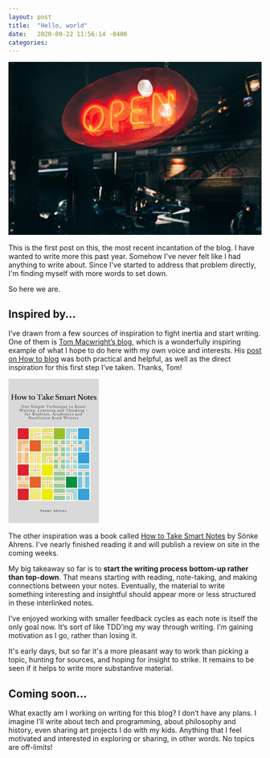 ```yaml
---
layout: post
title:  "Hello, world"
date:   2020-09-22 11:56:14 -0400
categories: 
---
```

![This blog is open! Open sign](/assets/img/dark-open-sign.jpg)

This is the first post on this, the most recent incantation of the blog. I have
wanted to write more this past year. Somehow I've never felt like I had
anything to write about. Since I've started to address that problem directly,
I'm finding myself with more words to set down.

So here we are.

## Inspired by... 

I’ve drawn from a few sources of inspiration to fight inertia and start
writing. One of them is [Tom Macwright’s blog][1], which is a wonderfully
inspiring example of what I hope to do here with my own voice and interests.
His [post on How to blog][2] was both practical and helpful, as well as the
direct inspiration for this first step I’ve taken. Thanks, Tom!

![How to take smart notes book cover](/assets/img/smart-notes-cover.jpg)

The other inspiration was a book called [How to Take Smart Notes][3] by Sönke
Ahrens. I've nearly finished reading it and will publish a review on  site in
the coming weeks.

My big takeaway so far is to **start the writing process bottom-up rather than
top-down**. That means starting with reading, note-taking, and making connections
between your notes. Eventually, the material to write something interesting and
insightful should appear more or less structured in these interlinked notes.

I’ve enjoyed working with smaller feedback cycles as each note is itself the
only goal now. It’s sort of like TDD’ing my way through writing. I’m gaining
motivation as I go, rather than losing it.

It's early days, but so far it's a more pleasant way to work than picking a
topic, hunting for sources, and hoping for insight to strike. It remains to be
seen if it helps to write more substantive material.

## Coming soon...

What exactly am I working on writing for this blog? I don’t have any plans. I
imagine I’ll write about tech and programming, about philosophy and history,
even sharing art projects I do with my kids. Anything that I feel motivated and
interested in exploring or sharing, in other words. No topics are off-limits!

[1]:https://macwright.com
[2]:https://macwright.com/2019/02/06/how-to-blog.html
[3]:https://www.amazon.com/How-Take-Smart-Notes-Nonfiction-ebook/dp/B06WVYW33Y/ref=as_sl_pc_qf_sp_asin_til?tag=takesmartnote-20&linkCode=w00&linkId=cb59188f8427db8045cfffeaad2b814d&creativeASIN=B06WVYW33Y
